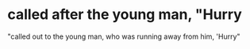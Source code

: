 # called after the young man, "Hurry

"called out to the young man, who was running away from him, 'Hurry"